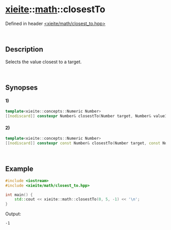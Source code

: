 # [xieite](../../xieite.md)\:\:[math](../../math.md)\:\:closestTo
Defined in header [<xieite/math/closest_to.hpp>](../../../include/xieite/math/closest_to.hpp)

&nbsp;

## Description
Selects the value closest to a target.

&nbsp;

## Synopses
#### 1)
```cpp
template<xieite::concepts::Numeric Number>
[[nodiscard]] constexpr Number& closestTo(Number target, Number& value1, Number& value2) noexcept;
```
#### 2)
```cpp
template<xieite::concepts::Numeric Number>
[[nodiscard]] constexpr const Number& closestTo(Number target, const Number& value1, const Number& value2) noexcept;
```

&nbsp;

## Example
```cpp
#include <iostream>
#include <xieite/math/closest_to.hpp>

int main() {
    std::cout << xieite::math::closestTo(0, 5, -1) << '\n';
}
```
Output:
```
-1
```
